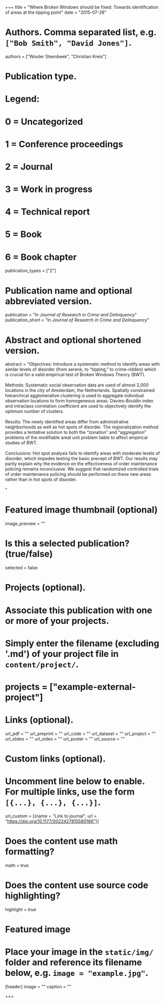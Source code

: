 +++
title = "Where Broken Windows should be fixed: Towards identification of areas at the tipping point"
date = "2015-07-28"

# Authors. Comma separated list, e.g. `["Bob Smith", "David Jones"]`.
authors = ["Wouter Steenbeek", "Christian Kreis"]

# Publication type.
# Legend:
# 0 = Uncategorized
# 1 = Conference proceedings
# 2 = Journal
# 3 = Work in progress
# 4 = Technical report
# 5 = Book
# 6 = Book chapter
publication_types = ["2"]

# Publication name and optional abbreviated version.
publication = "In *Journal of Research in Crime and Delinquency*"
publication_short = "In *Journal of Research in Crime and Delinquency*"

# Abstract and optional shortened version.
abstract = "Objectives: Introduce a systematic method to identify areas with similar levels of disorder (from serene, to “tipping,” to crime-ridden) which is crucial for a valid empirical test of Broken Windows Theory (BWT).<br><br>Methods: Systematic social observation data are used of almost 2,000 locations in the city of Amsterdam, the Netherlands. Spatially constrained hierarchical agglomerative clustering is used to aggregate individual observation locations to form homogeneous areas. Davies–Bouldin index and intraclass correlation coefficient are used to objectively identify the optimum number of clusters.<br><br>Results: The newly identified areas differ from administrative neighborhoods as well as hot spots of disorder. The regionalization method provides a tentative solution to both the “zonation” and “aggregation” problems of the modifiable areal unit problem liable to affect empirical studies of BWT.<br><br>Conclusions: Hot spot analysis fails to identify areas with moderate levels of disorder, which impedes testing the basic precept of BWT. Our results may partly explain why the evidence on the effectiveness of order maintenance policing remains inconclusive. We suggest that randomized controlled trials of order maintenance policing should be performed on these new areas rather than in hot spots of disorder.<br><br>"

# Featured image thumbnail (optional)
image_preview = ""

# Is this a selected publication? (true/false)
selected = false

# Projects (optional).
#   Associate this publication with one or more of your projects.
#   Simply enter the filename (excluding '.md') of your project file in `content/project/`.
# projects = ["example-external-project"]

# Links (optional).
url_pdf = ""
url_preprint = ""
url_code = ""
url_dataset = ""
url_project = ""
url_slides = ""
url_video = ""
url_poster = ""
url_source = ""

# Custom links (optional).
#   Uncomment line below to enable. For multiple links, use the form `[{...}, {...}, {...}]`.
url_custom = [{name = "Link to journal", url = "https://doi.org/10.1177/0022427815580166"}]

# Does the content use math formatting?
math = true

# Does the content use source code highlighting?
highlight = true

# Featured image
# Place your image in the `static/img/` folder and reference its filename below, e.g. `image = "example.jpg"`.
[header]
image = ""
caption = ""

+++

<!-- More detail can easily be written here using *Markdown* and $\rm \LaTeX$ math code. -->
